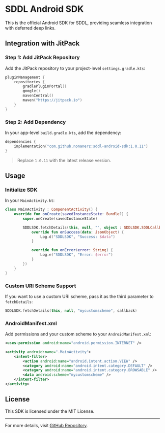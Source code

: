 # SDDL Android SDK

This is the official Android SDK for SDDL, providing seamless integration with deferred deep links.

## Integration with JitPack

### Step 1: Add JitPack Repository
Add the JitPack repository to your project-level `settings.gradle.kts`:

```kotlin
pluginManagement {
    repositories {
        gradlePluginPortal()
        google()
        mavenCentral()
        maven("https://jitpack.io")
    }
}
```

### Step 2: Add Dependency
In your app-level `build.gradle.kts`, add the dependency:

```kotlin
dependencies {
    implementation("com.github.nonanerz:sddl-android-sdk:1.0.11")
}
```

> Replace `1.0.11` with the latest release version.

## Usage

### Initialize SDK
In your `MainActivity.kt`:

```kotlin
class MainActivity : ComponentActivity() {
    override fun onCreate(savedInstanceState: Bundle?) {
        super.onCreate(savedInstanceState)

        SDDLSDK.fetchDetails(this, null, "", object : SDDLSDK.SDDLCallback {
            override fun onSuccess(data: JsonObject) {
                Log.d("SDDLSDK", "Success: $data")
            }

            override fun onError(error: String) {
                Log.e("SDDLSDK", "Error: $error")
            }
        })
    }
}
```

### Custom URI Scheme Support
If you want to use a custom URI scheme, pass it as the third parameter to `fetchDetails`:

```kotlin
SDDLSDK.fetchDetails(this, null, "mycustomscheme", callback)
```

### AndroidManifest.xml
Add permissions and your custom scheme to your `AndroidManifest.xml`:

```xml
<uses-permission android:name="android.permission.INTERNET" />

<activity android:name=".MainActivity">
    <intent-filter>
        <action android:name="android.intent.action.VIEW" />
        <category android:name="android.intent.category.DEFAULT" />
        <category android:name="android.intent.category.BROWSABLE" />
        <data android:scheme="mycustomscheme" />
    </intent-filter>
</activity>
```

## License
This SDK is licensed under the MIT License.

---

For more details, visit [GitHub Repository](https://github.com/nonanerz/sddl-android-sdk).
